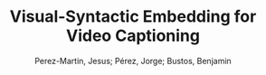 ---
paperId: 13
author: Perez-Martin, Jesus; Pérez, Jorge; Bustos, Benjamin
title: Visual-Syntactic Embedding for Video Captioning
pdf: 13_CameraReady_13.pdf
poster: 13_poster_13.png
type: Oral
topic: Video + Language
category: Extended Abstract
link: --
conference: cvpr
year: 2021
tags: cvpr-2021-ea
---